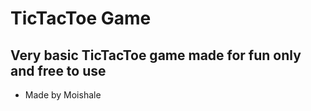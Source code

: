 # TicTacToe  Game
Very basic TicTacToe game made for fun only and free to use
---
- Made by Moishale
